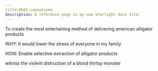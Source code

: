 ```yaml
---
title:0665.canoutcome
description: A reference page in my new Starlight docs site.
---
```

To create the most entertaining method of delivering 
american alligator products 

WHY: It would lower the stress of everyone in my family

HOW: Enable selective extraction of alligator products 

witniss the violent distruction of a blood thirtsy monster


